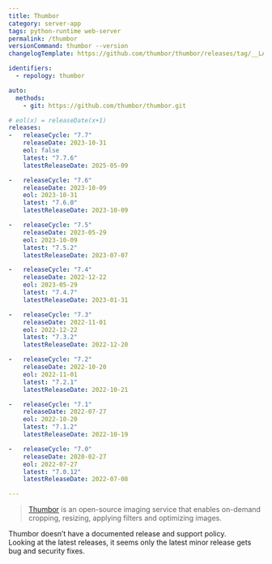 ```yaml
---
title: Thumbor
category: server-app
tags: python-runtime web-server
permalink: /thumbor
versionCommand: thumbor --version
changelogTemplate: https://github.com/thumbor/thumbor/releases/tag/__LATEST__

identifiers:
  - repology: thumbor

auto:
  methods:
    - git: https://github.com/thumbor/thumbor.git

# eol(x) = releaseDate(x+1)
releases:
-   releaseCycle: "7.7"
    releaseDate: 2023-10-31
    eol: false
    latest: "7.7.6"
    latestReleaseDate: 2025-05-09

-   releaseCycle: "7.6"
    releaseDate: 2023-10-09
    eol: 2023-10-31
    latest: "7.6.0"
    latestReleaseDate: 2023-10-09

-   releaseCycle: "7.5"
    releaseDate: 2023-05-29
    eol: 2023-10-09
    latest: "7.5.2"
    latestReleaseDate: 2023-07-07

-   releaseCycle: "7.4"
    releaseDate: 2022-12-22
    eol: 2023-05-29
    latest: "7.4.7"
    latestReleaseDate: 2023-01-31

-   releaseCycle: "7.3"
    releaseDate: 2022-11-01
    eol: 2022-12-22
    latest: "7.3.2"
    latestReleaseDate: 2022-12-20

-   releaseCycle: "7.2"
    releaseDate: 2022-10-20
    eol: 2022-11-01
    latest: "7.2.1"
    latestReleaseDate: 2022-10-21

-   releaseCycle: "7.1"
    releaseDate: 2022-07-27
    eol: 2022-10-20
    latest: "7.1.2"
    latestReleaseDate: 2022-10-19

-   releaseCycle: "7.0"
    releaseDate: 2020-02-27
    eol: 2022-07-27
    latest: "7.0.12"
    latestReleaseDate: 2022-07-08

---
```


> [Thumbor](https://www.thumbor.org/) is an open-source imaging service that enables on-demand
> cropping, resizing, applying filters and optimizing images.

Thumbor doesn’t have a documented release and support policy.  
Looking at the latest releases, it seems only the latest minor release gets bug and security fixes.
